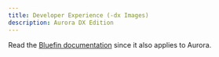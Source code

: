```yaml
---
title: Developer Experience (-dx Images)
description: Aurora DX Edition
---
```


Read the [Bluefin documentation](https://docs.projectbluefin.io/bluefin-dx) since it also applies to Aurora.

